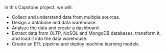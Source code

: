 In this Capstone project, we will:

* Collect and understand data from multiple sources.
* Design a database and data warehouse.
* Analyze the data and create a dashboard.
* Extract data from OLTP, NoSQL and MongoDB databases, transform it, and load it into the data warehouse.
* Create an ETL pipeline and deploy machine learning models. 